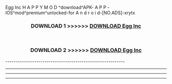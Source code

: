  Egg Inc  H A P P Y M O D ^download^APK- A P P -IOS^mod^premium^unlocked-for A n d r o i d-[NO.ADS]-xrytx



<div align="center">

<h3>DOWNLOAD 1 >>>>>> <a href="https://en-mod.web.app/?en= Egg Inc ">DOWNLOAD Egg Inc  </a></h3><br>

<h3>DOWNLOAD 2 >>>>>> <a href="https://en-mod.web.app/?en= Egg Inc ">DOWNLOAD Egg Inc  </a></h3>

</div>
----------------------------------------------------------

----------------------------------------------------------

----------------------------------------------------------

----------------------------------------------------------



